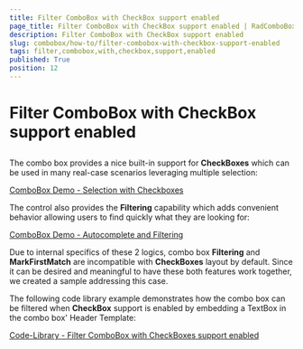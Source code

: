 ```yaml
---
title: Filter ComboBox with CheckBox support enabled
page_title: Filter ComboBox with CheckBox support enabled | RadComboBox for ASP.NET AJAX Documentation
description: Filter ComboBox with CheckBox support enabled
slug: combobox/how-to/filter-combobox-with-checkbox-support-enabled
tags: filter,combobox,with,checkbox,support,enabled
published: True
position: 12
---
```


# Filter ComboBox with CheckBox support enabled



## 

The combo box provides a nice built-in support for **CheckBoxes** which can be used in many real-case scenarios leveraging multiple selection:

[ComboBox Demo - Selection with Checkboxes](https://demos.telerik.com/aspnet-ajax/combobox/examples/functionality/checkboxes/defaultcs.aspx)

The control also provides the **Filtering** capability which adds convenient behavior allowing users to find quickly what they are looking for:

[ComboBox Demo - Autocomplete and Filtering](https://demos.telerik.com/aspnet-ajax/combobox/examples/functionality/autocompleteclientside/defaultcs.aspx)

Due to internal specifics of these 2 logics, combo box **Filtering** and **MarkFirstMatch** are incompatible with **CheckBoxes** layout by default. Since it can be desired and meaningful to have these both features work together, we created a sample addressing this case. 

The following code library example demonstrates how the combo box can be filtered when **CheckBox** support is enabled by embedding a TextBox in the combo box' Header Template:

[Code-Library - Filter ComboBox with CheckBoxes support enabled](https://www.telerik.com/support/code-library/filter-combobox-with-checkboxes-support-enabled) 

